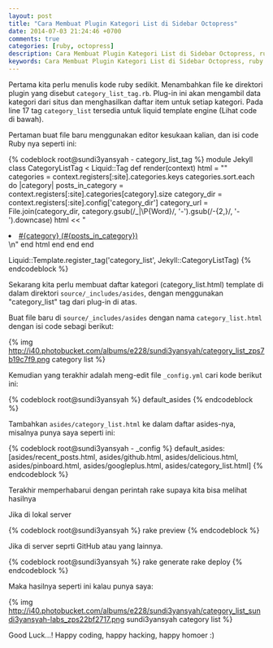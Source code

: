 ```yaml
---
layout: post
title: "Cara Membuat Plugin Kategori List di Sidebar Octopress"
date: 2014-07-03 21:24:46 +0700
comments: true
categories: [ruby, octopress]
description: Cara Membuat Plugin Kategori List di Sidebar Octopress, ruby
keywords: Cara Membuat Plugin Kategori List di Sidebar Octopress, ruby
---
```

Pertama kita perlu menulis kode ruby ​​sedikit. Menambahkan file ke direktori plugin yang disebut `category_list_tag.rb`. Plug-in ini akan mengambil data kategori dari situs dan menghasilkan daftar item untuk setiap kategori. Pada line 17 tag `category_list` tersedia untuk liquid template engine (Lihat code di bawah).

Pertaman buat file baru menggunakan editor kesukaan kalian, dan isi code Ruby nya seperti ini:
<!-- more -->
{% codeblock root@sundi3yansyah - category_list_tag %}
module Jekyll
  class CategoryListTag < Liquid::Tag
    def render(context)
      html = ""
      categories = context.registers[:site].categories.keys
      categories.sort.each do |category|
        posts_in_category = context.registers[:site].categories[category].size
        category_dir = context.registers[:site].config['category_dir']
        category_url = File.join(category_dir, category.gsub(/_|\P{Word}/, '-').gsub(/-{2,}/, '-').downcase)
        html << "<li class='category'><a href='/#{category_url}/'>#{category} (#{posts_in_category})</a></li>\n"
      end
      html
    end
  end
end

Liquid::Template.register_tag('category_list', Jekyll::CategoryListTag)
{% endcodeblock %}

Sekarang kita perlu membuat daftar kategori (category_list.html) template di dalam direktori `source/_includes/asides`, dengan menggunakan "category_list" tag dari plug-in di atas.

Buat file baru di `source/_includes/asides` dengan nama `category_list.html` dengan isi code sebagi berikut:

{% img http://i40.photobucket.com/albums/e228/sundi3yansyah/category_list_zps7b19c7f9.png category list %}

Kemudian yang terakhir adalah meng-edit file `_config.yml` cari kode berikut ini:

{% codeblock root@sundi3yansyah %}
default_asides
{% endcodeblock %}

Tambahkan `asides/category_list.html` ke dalam daftar asides-nya, misalnya punya saya seperti ini:

{% codeblock root@sundi3yansyah - _config %}
default_asides: [asides/recent_posts.html, asides/github.html, asides/delicious.html, asides/pinboard.html, asides/googleplus.html, asides/category_list.html]
{% endcodeblock %}

Terakhir memperhabarui dengan perintah rake supaya kita bisa melihat hasilnya

Jika di lokal server

{% codeblock root@sundi3yansyah %}
rake preview
{% endcodeblock %}

Jika di server seprti GitHub atau yang lainnya.

{% codeblock root@sundi3yansyah %}
rake generate
rake deploy
{% endcodeblock %}

Maka hasilnya seperti ini kalau punya saya:

{% img http://i40.photobucket.com/albums/e228/sundi3yansyah/category_list_sundi3yansyah-labs_zps22bf2717.png sundi3yansyah category list %}

Good Luck...! Happy coding, happy hacking, happy homoer :)